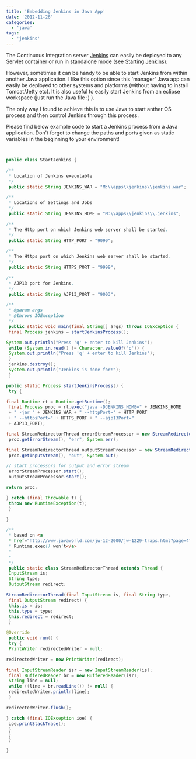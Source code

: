 ```yaml
---
title: 'Embedding Jenkins in Java App'
date: '2012-11-26'
categories:
  - 'java'
tags:
  - 'jenkins'
---
```


The Continuous Integration server [Jenkins](http://jenkins-ci.org/) can easily be deployed to any Servlet container or run in standalone mode (see [Starting Jenkins](https://wiki.jenkins-ci.org/display/JENKINS/Starting+and+Accessing+Jenkins)).

However, sometimes it can be handy to be able to start Jenkins from within another Java application. I like this option since this 'manager' Java app can easily be deployed to other systems and platforms (without having to install Tomcat/Jetty etc). It is also useful to easily start Jenkins from an eclipse workspace (just run the Java file :) ).

The only way I found to achieve this is to use Java to start anther OS process and then control Jenkins through this process.

Please find below example code to start a Jenkins process from a Java application. Don't forget to change the paths and ports given as static variables in the beginning to your environment!

```java


public class StartJenkins {

/**
 * Location of Jenkins executable
 */
 public static String JENKINS_WAR = "M:\\apps\\jenkins\\jenkins.war";

/**
 * Locations of Settings and Jobs
 */
 public static String JENKINS_HOME = "M:\\apps\\jenkins\\.jenkins";

/**
 * The Http port on which Jenkins web server shall be started.
 */
 public static String HTTP_PORT = "9090";

/**
 * The Https port on which Jenkins web server shall be started.
 */
 public static String HTTPS_PORT = "9999";

/**
 * AJP13 port for Jenkins.
 */
 public static String AJP13_PORT = "9003";

/**
 * @param args
 * @throws IOException
 */
 public static void main(final String[] args) throws IOException {
 final Process jenkins = startJenkinsProcess();

System.out.println("Press 'q' + enter to kill Jenkins");
 while (System.in.read() != Character.valueOf('q')) {
 System.out.println("Press 'q' + enter to kill Jenkins");
 }
 jenkins.destroy();
 System.out.println("Jenkins is done for!");
 }

public static Process startJenkinsProcess() {
 try {

final Runtime rt = Runtime.getRuntime();
 final Process proc = rt.exec("java -DJENKINS_HOME=" + JENKINS_HOME
 + " -jar " + JENKINS_WAR + " --httpPort=" + HTTP_PORT
 + " --httpsPort=" + HTTPS_PORT + " --ajp13Port="
 + AJP13_PORT);

final StreamRedirectorThread errorStreamProcessor = new StreamRedirectorThread(
 proc.getErrorStream(), "err", System.err);

final StreamRedirectorThread outputStreamProcessor = new StreamRedirectorThread(
 proc.getInputStream(), "out", System.out);

// start processors for output and error stream
 errorStreamProcessor.start();
 outputStreamProcessor.start();

return proc;

} catch (final Throwable t) {
 throw new RuntimeException(t);
 }

}

/**
 * based on <a
 * href="http://www.javaworld.com/jw-12-2000/jw-1229-traps.html?page=4">When
 * Runtime.exec() won't</a>
 *
 *
 */
 public static class StreamRedirectorThread extends Thread {
 InputStream is;
 String type;
 OutputStream redirect;

StreamRedirectorThread(final InputStream is, final String type,
 final OutputStream redirect) {
 this.is = is;
 this.type = type;
 this.redirect = redirect;
 }

@Override
 public void run() {
 try {
 PrintWriter redirectedWriter = null;

redirectedWriter = new PrintWriter(redirect);

final InputStreamReader isr = new InputStreamReader(is);
 final BufferedReader br = new BufferedReader(isr);
 String line = null;
 while ((line = br.readLine()) != null) {
 redirectedWriter.println(line);
 }

redirectedWriter.flush();

} catch (final IOException ioe) {
 ioe.printStackTrace();
 }
 }
 }

}

```
